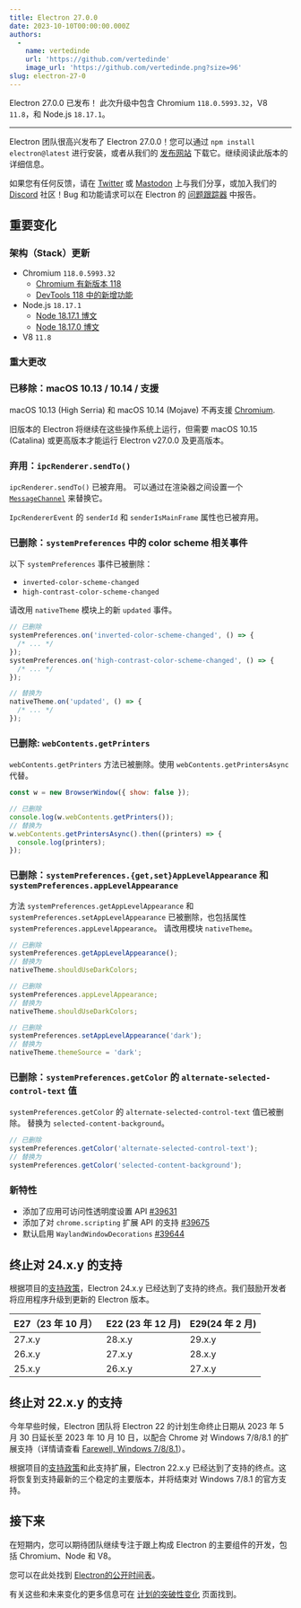 ```yaml
---
title: Electron 27.0.0
date: 2023-10-10T00:00:00.000Z
authors:
  -
    name: vertedinde
    url: 'https://github.com/vertedinde'
    image_url: 'https://github.com/vertedinde.png?size=96'
slug: electron-27-0
---
```


Electron 27.0.0 已发布！ 此次升级中包含 Chromium `118.0.5993.32`，V8 `11.8`，和 Node.js `18.17.1`。

---

Electron 团队很高兴发布了 Electron 27.0.0！您可以通过 `npm install electron@latest` 进行安装，或者从我们的 [发布网站](https://releases.electronjs.org/releases/stable) 下载它。继续阅读此版本的详细信息。

如果您有任何反馈，请在 [Twitter](https://twitter.com/electronjs) 或 [Mastodon](https://social.lfx.dev/@electronjs) 上与我们分享，或加入我们的 [Discord](https://discord.com/invite/electronjs) 社区！Bug 和功能请求可以在 Electron 的 [问题跟踪器](https://github.com/electron/electron/issues) 中报告。

## 重要变化

### 架构（Stack）更新

- Chromium `118.0.5993.32`
  - [Chromium 有新版本 118](https://developer.chrome.com/blog/new-in-chrome-118/)
  - [DevTools 118 中的新增功能](https://developer.chrome.com/blog/new-in-devtools-118/)
- Node.js `18.17.1`
  - [Node 18.17.1 博文](https://nodejs.org/en/blog/release/v18.17.1/)
  - [Node 18.17.0 博文](https://nodejs.org/en/blog/release/v18.17.0/)
- V8 `11.8`

### 重大更改

### 已移除：macOS 10.13 / 10.14 / 支援

macOS 10.13 (High Serria) 和 macOS 10.14 (Mojave) 不再支援 [Chromium](https://chromium-review.googlesource.com/c/chromium/src/+/4629466).

旧版本的 Electron 将继续在这些操作系统上运行，但需要 macOS 10.15 (Catalina) 或更高版本才能运行 Electron v27.0.0 及更高版本。

### 弃用：`ipcRenderer.sendTo()`

`ipcRenderer.sendTo()` 已被弃用。 可以通过在渲染器之间设置一个 [`MessageChannel`](https://www.electronjs.org/docs/latest/tutorial/message-ports#setting-up-a-messagechannel-between-two-renderers) 来替换它。

`IpcRendererEvent` 的 `senderId` 和 `senderIsMainFrame` 属性也已被弃用。

### 已删除：`systemPreferences` 中的 color scheme 相关事件

以下 `systemPreferences` 事件已被删除：

- `inverted-color-scheme-changed`
- `high-contrast-color-scheme-changed`

请改用 `nativeTheme` 模块上的新 `updated` 事件。

```js
// 已删除
systemPreferences.on('inverted-color-scheme-changed', () => {
  /* ... */
});
systemPreferences.on('high-contrast-color-scheme-changed', () => {
  /* ... */
});

// 替换为
nativeTheme.on('updated', () => {
  /* ... */
});
```

### 已删除: `webContents.getPrinters`

`webContents.getPrinters` 方法已被删除。使用 `webContents.getPrintersAsync` 代替。

```js
const w = new BrowserWindow({ show: false });

// 已删除
console.log(w.webContents.getPrinters());
// 替换为
w.webContents.getPrintersAsync().then((printers) => {
  console.log(printers);
});
```

### 已删除：`systemPreferences.{get,set}AppLevelAppearance` 和 `systemPreferences.appLevelAppearance`

方法 `systemPreferences.getAppLevelAppearance` 和 `systemPreferences.setAppLevelAppearance` 已被删除，也包括属性 `systemPreferences.appLevelAppearance`。 请改用模块 `nativeTheme`。

```js
// 已删除
systemPreferences.getAppLevelAppearance();
// 替换为
nativeTheme.shouldUseDarkColors;

// 已删除
systemPreferences.appLevelAppearance;
// 替换为
nativeTheme.shouldUseDarkColors;

// 已删除
systemPreferences.setAppLevelAppearance('dark');
// 替换为
nativeTheme.themeSource = 'dark';
```

### 已删除：`systemPreferences.getColor` 的 `alternate-selected-control-text` 值

`systemPreferences.getColor` 的 `alternate-selected-control-text` 值已被删除。 替换为 `selected-content-background`。

```js
// 已删除
systemPreferences.getColor('alternate-selected-control-text');
// 替换为
systemPreferences.getColor('selected-content-background');
```

### 新特性

- 添加了应用可访问性透明度设置 API [#39631](https://github.com/electron/electron/pull/39631)
- 添加了对 `chrome.scripting` 扩展 API 的支持 [#39675](https://github.com/electron/electron/pull/39675)
- 默认启用 `WaylandWindowDecorations` [#39644](https://github.com/electron/electron/pull/39644)

## 终止对 24.x.y 的支持

根据项目的[支持政策](https://www.electronjs.org/docs/latest/tutorial/electron-timelines#version-support-policy)，Electron 24.x.y 已经达到了支持的终点。我们鼓励开发者将应用程序升级到更新的 Electron 版本。

| E27（23 年 10 月） | E22 (23 年 12 月) | E29(24 年 2 月) |
| -------------- | --------------- | ------------- |
| 27.x.y         | 28.x.y          | 29.x.y        |
| 26.x.y         | 27.x.y          | 28.x.y        |
| 25.x.y         | 26.x.y          | 27.x.y        |

## 终止对 22.x.y 的支持

今年早些时候，Electron 团队将 Electron 22 的计划生命终止日期从 2023 年 5 月 30 日延长至 2023 年 10 月 10 日，以配合 Chrome 对 Windows 7/8/8.1 的扩展支持（详情请查看 [Farewell, Windows 7/8/8.1](https://www.electronjs.org/blog/windows-7-to-8-1-deprecation-notice)）。

根据项目的[支持政策](https://www.electronjs.org/docs/latest/tutorial/electron-timelines#version-support-policy)和此支持扩展，Electron 22.x.y 已经达到了支持的终点。这将恢复到支持最新的三个稳定的主要版本，并将结束对 Windows 7/8.1 的官方支持。

## 接下来

在短期内，您可以期待团队继续专注于跟上构成 Electron 的主要组件的开发，包括 Chromium、Node 和 V8。

您可以在此处找到 [Electron的公开时间表](https://www.electronjs.org/docs/latest/tutorial/electron-timelines)。

有关这些和未来变化的更多信息可在 [计划的突破性变化](https://github.com/electron/electron/blob/main/docs/breaking-changes.md) 页面找到。
